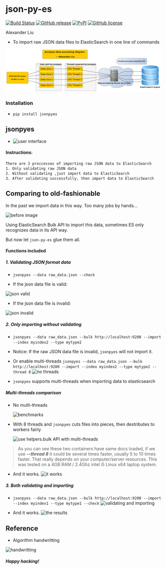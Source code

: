 json-py-es
==========

[![Build Status](https://travis-ci.org/xros/jsonpyes.svg?branch=master)](https://travis-ci.org/xros/jsonpyes)
[![GitHub release](https://img.shields.io/github/release/xros/jsonpyes.svg)](https://github.com/xros/jsonpyes/releases)
[![PyPI](https://img.shields.io/pypi/dm/jsonpyes.svg)](https://pypi.python.org/pypi/jsonpyes)
[![GitHub license](https://img.shields.io/github/license/xros/jsonpyes.svg)](https://github.com/xros/jsonpyes/blob/master/LICENSE)

Alexander Liu

* To import raw JSON data files to ElasticSearch in one line of commands

![jsonpyes diagram](static/jsonpyes_data_processing_diagram.png)


### Installation

* ```pip install jsonpyes```  


jsonpyes
--------
* ![user interface](https://raw.githubusercontent.com/xros/jsonpyes/master/static/snapshot236.png)

#### Instructions:
    There are 3 proccesses of importing raw JSON data to ElasticSearch
    1. Only validating raw JSON data
    2. Without validating ,just import data to ElasticSearch
    3. After validating successfully, then import data to ElasticSearch

Comparing to old-fashionable
------

In the past we import data in this way. Too many jobs by hands...

![before image](https://raw.githubusercontent.com/xros/jsonpyes/master/static/snapshot106.jpg)

Using ElasticSearch Bulk API to import this data, sometimes ES only recognizes data in its API way. 

But now let `json-py-es` glue them all.


#### Functions included

##### 1. Validating JSON format data
* ```jsonpyes --data raw_data.json --check```

* If the json data file is valid: 

![json valid](https://raw.githubusercontent.com/xros/jsonpyes/master/static/snapshot98.jpg)

* If the json data file is invalid: 

![json invalid](https://raw.githubusercontent.com/xros/jsonpyes/master/static/snapshot99.jpg)

##### 2. Only importing without validating
* ```jsonpyes --data raw_data.json --bulk http://localhost:9200 --import --index myindex2 --type mytype2```
* Notice: If the raw JSON data file is invalid, `jsonpyes` will not import it.
* Or enable multi-threads ```jsonpyes --data raw_data.json --bulk http://localhost:9200 --import --index myindex2 --type mytype2 --thread 8```
![no threads](https://raw.githubusercontent.com/xros/jsonpyes/master/static/snapshot102.jpg)

* ```jsonpyes``` supports multi-threads when importing data to elasticsearch


##### Multi-threads comparison

- No multi-threads 

    ![benchmarks](https://raw.githubusercontent.com/xros/jsonpyes/master/static/snapshot237.png)

- With 8 threads and `jsonpyes` cuts files into pieces, then destributes to workers fairly 

    ![use helpers.bulk API with multi-threads](https://raw.githubusercontent.com/xros/jsonpyes/master/static/snapshot235.png)

> As you can see these two containers have same docs loaded, if we use **_--thread 8_** it could be several times faster, usually 5 to 10 times faster.
That really depends on your computer/server resources.
This was tested on a 4GB RAM / 2.4Ghz intel i5 Linux x64 laptop system.

* And it works.
![it works](https://raw.githubusercontent.com/xros/jsonpyes/master/static/snapshot105.jpg)

##### 3. Both validating and importing
* ```jsonpyes --data raw_data.json --bulk http://localhost:9200 --import --index myindex1 --type mytype1 --check```
![validating and importing](https://raw.githubusercontent.com/xros/jsonpyes/master/static/snapshot135.png)

* And it works.
![the results](https://raw.githubusercontent.com/xros/jsonpyes/master/static/snapshot101.jpg)


Reference
---------
* Algorithm handwritting

![handwritting](http://i.imgur.com/fgm1Mxt.jpg?1)

##### Happy hacking!

